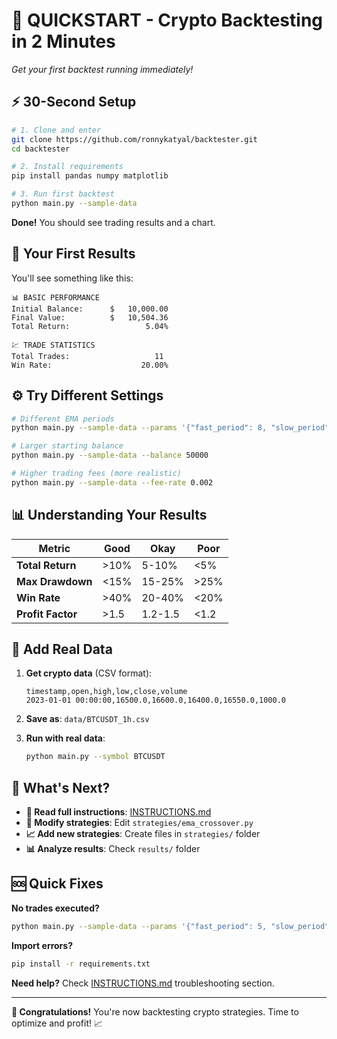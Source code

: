 # 🚀 QUICKSTART - Crypto Backtesting in 2 Minutes

*Get your first backtest running immediately!*

## ⚡ 30-Second Setup

```bash
# 1. Clone and enter
git clone https://github.com/ronnykatyal/backtester.git
cd backtester

# 2. Install requirements  
pip install pandas numpy matplotlib

# 3. Run first backtest
python main.py --sample-data
```

**Done!** You should see trading results and a chart.

## 🎯 Your First Results

You'll see something like this:
```
📊 BASIC PERFORMANCE
Initial Balance:      $   10,000.00
Final Value:          $   10,504.36
Total Return:                 5.04%

💹 TRADE STATISTICS  
Total Trades:                   11
Win Rate:                    20.00%
```

## ⚙️ Try Different Settings

```bash
# Different EMA periods
python main.py --sample-data --params '{"fast_period": 8, "slow_period": 21}'

# Larger starting balance
python main.py --sample-data --balance 50000

# Higher trading fees (more realistic)
python main.py --sample-data --fee-rate 0.002
```

## 📊 Understanding Your Results

| Metric | Good | Okay | Poor |
|--------|------|------|------|
| **Total Return** | >10% | 5-10% | <5% |
| **Max Drawdown** | <15% | 15-25% | >25% |
| **Win Rate** | >40% | 20-40% | <20% |
| **Profit Factor** | >1.5 | 1.2-1.5 | <1.2 |

## 📁 Add Real Data

1. **Get crypto data** (CSV format):
   ```csv
   timestamp,open,high,low,close,volume
   2023-01-01 00:00:00,16500.0,16600.0,16400.0,16550.0,1000.0
   ```

2. **Save as**: `data/BTCUSDT_1h.csv`

3. **Run with real data**:
   ```bash
   python main.py --symbol BTCUSDT
   ```

## 🎯 What's Next?

- **📖 Read full instructions**: [INSTRUCTIONS.md](INSTRUCTIONS.md)
- **🔧 Modify strategies**: Edit `strategies/ema_crossover.py`
- **📈 Add new strategies**: Create files in `strategies/` folder
- **📊 Analyze results**: Check `results/` folder

## 🆘 Quick Fixes

**No trades executed?**
```bash
python main.py --sample-data --params '{"fast_period": 5, "slow_period": 15}'
```

**Import errors?**
```bash
pip install -r requirements.txt
```

**Need help?**
Check [INSTRUCTIONS.md](INSTRUCTIONS.md) troubleshooting section.

---

**🎉 Congratulations!** You're now backtesting crypto strategies. Time to optimize and profit! 📈
